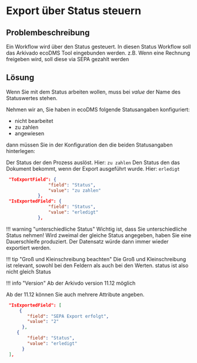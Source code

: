 # Export über Status steuern


## Problembeschreibung

Ein Workflow wird über den Status gesteuert. In diesen Status Workflow soll das Arkivado ecoDMS Tool eingebunden werden. 
z.B.  Wenn eine Rechnung freigeben wird, soll diese via SEPA gezahlt werden 

## Lösung

Wenn Sie mit dem Status arbeiten wollen, muss bei *value*  der Name des Statuswertes stehen. 

Nehmen wir an, Sie haben in ecoDMS folgende Statusangaben konfiguriert: 

- nicht bearbeitet
- zu zahlen
- angewiesen


dann müssen Sie in der Konfiguration den die beiden Statusangaben hinterlegen:

Der Status der den Prozess auslöst. Hier: ```zu zahlen``` 
Den Status den das Dokument bekommt, wenn der Export ausgeführt wurde. Hier:  ```erledigt```

``` JSON 
 "ToExportField": {
                "field": "Status",
                "value": "zu zahlen"
            },
 "IsExportedField": {
                "field": "Status",
                "value": "erledigt"
            },
```


!!! warning "unterschiedliche Status"
    Wichtig ist, dass Sie unterschiedliche Status nehmen!
    Wird zweimal der gleiche Status angegeben, haben Sie eine Dauerschleife produziert.
    Der Datensatz würde dann immer wieder exportiert werden.  


!!! tip  "Groß und Kleinschreibung beachten"
     Die Groß und Kleinschreibung ist relevant, sowohl bei den Feldern als auch bei den Werten. 
    status ist also nicht gleich Status 



!!! info "Version" 
    Ab der Arkivdo version 11.12 möglich 


Ab der 11.12 können Sie auch mehrere Attribute angeben.



``` JSON 
 "IsExportedField": [
     {
        "field": "SEPA Export erfolgt",
        "value": "2"
      },
    {
        "field": "Status",
        "value": "erledigt"
      }   
 ],
```